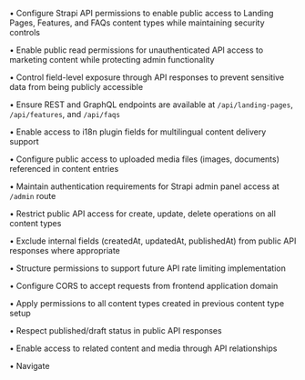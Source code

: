 • Configure Strapi API permissions to enable public access to Landing Pages, Features, and FAQs content types while maintaining security controls

• Enable public read permissions for unauthenticated API access to marketing content while protecting admin functionality

• Control field-level exposure through API responses to prevent sensitive data from being publicly accessible

• Ensure REST and GraphQL endpoints are available at `/api/landing-pages`, `/api/features`, and `/api/faqs`

• Enable access to i18n plugin fields for multilingual content delivery support

• Configure public access to uploaded media files (images, documents) referenced in content entries

• Maintain authentication requirements for Strapi admin panel access at `/admin` route

• Restrict public API access for create, update, delete operations on all content types

• Exclude internal fields (createdAt, updatedAt, publishedAt) from public API responses where appropriate

• Structure permissions to support future API rate limiting implementation

• Configure CORS to accept requests from frontend application domain

• Apply permissions to all content types created in previous content type setup

• Respect published/draft status in public API responses

• Enable access to related content and media through API relationships

• Navigate